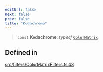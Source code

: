 ```yaml
---
editUrl: false
next: false
prev: false
title: "Kodachrome"
---
```


> `const` **Kodachrome**: *typeof* [`ColorMatrix`](/api/namespaces/filters/classes/colormatrix/)

## Defined in

[src/filters/ColorMatrixFilters.ts:43](https://github.com/fabricjs/fabric.js/blob/v6.0.0-rc4/src/filters/ColorMatrixFilters.ts#L43)
